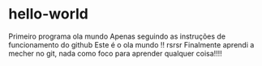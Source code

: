 # hello-world
Primeiro programa ola mundo
Apenas seguindo as instruções de funcionamento do github
Este é o ola mundo !! rsrsr
Finalmente aprendi a mecher no git, nada como foco para aprender qualquer coisa!!!!
